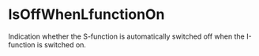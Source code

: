 IsOffWhenLfunctionOn
====================

Indication whether the S-function is automatically switched off when the I-function is switched on.
